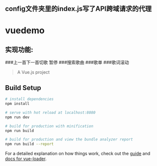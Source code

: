 ## config文件夹里的index.js写了API跨域请求的代理
# vuedemo

## 实现功能:
###上一首下一首切歌 暂停
###搜索歌曲
###歌单
###歌词滚动

> A Vue.js project

## Build Setup

``` bash
# install dependencies
npm install

# serve with hot reload at localhost:8080
npm run dev

# build for production with minification
npm run build

# build for production and view the bundle analyzer report
npm run build --report
```

For a detailed explanation on how things work, check out the [guide](http://vuejs-templates.github.io/webpack/) and [docs for vue-loader](http://vuejs.github.io/vue-loader).
